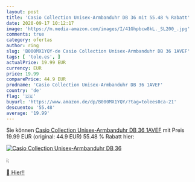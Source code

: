 ```yaml
---
layout: post
title: 'Casio Collection Unisex-Armbanduhr DB 36 mit 55.48 % Rabatt'
date: 2020-09-17 10:12:17
image: 'https://m.media-amazon.com/images/I/41Ghpbcw8kL._SL200_.jpg'
comments: true
category: ofertas
author: ring
slug: 'B000MX1YQY-de Casio Collection Unisex-Armbanduhr DB 36 1AVEF'
tags: [ 'tole.es', ]
actualPrice: 19.99 EUR
currency: EUR
price: 19.99
comparePrice: 44.9 EUR
prodname: 'Casio Collection Unisex-Armbanduhr DB 36 1AVEF'
country: 'de'
flag: '🇩🇪'
buyurl: 'https://www.amazon.de/dp/B000MX1YQY/?tag=tolees0ca-21'
descuento: '55.48'
average: '19.99'
---
```


Sie können [Casio Collection Unisex-Armbanduhr DB 36 1AVEF](https://www.amazon.de/dp/B000MX1YQY/?tag=tolees0ca-21) mit Preis 19.99 EUR (original: 44.9 EUR) 55.48 % Rabatt hier:

[![Casio Collection Unisex-Armbanduhr DB 36](https://m.media-amazon.com/images/I/41Ghpbcw8kL._SL200_.jpg)](https://www.amazon.de/dp/B000MX1YQY/?tag=tolees0ca-21)

ℹ️:


[🛒 Hier!!](https://www.amazon.de/dp/B000MX1YQY/?tag=tolees0ca-21)
